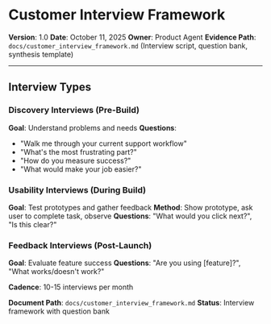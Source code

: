 # Customer Interview Framework

**Version**: 1.0
**Date**: October 11, 2025
**Owner**: Product Agent
**Evidence Path**: `docs/customer_interview_framework.md` (Interview script, question bank, synthesis template)

---

## Interview Types

### Discovery Interviews (Pre-Build)
**Goal**: Understand problems and needs
**Questions**:
- "Walk me through your current support workflow"
- "What's the most frustrating part?"
- "How do you measure success?"
- "What would make your job easier?"

### Usability Interviews (During Build)
**Goal**: Test prototypes and gather feedback
**Method**: Show prototype, ask user to complete task, observe
**Questions**: "What would you click next?", "Is this clear?"

### Feedback Interviews (Post-Launch)
**Goal**: Evaluate feature success
**Questions**: "Are you using [feature]?", "What works/doesn't work?"

**Cadence**: 10-15 interviews per month

**Document Path**: `docs/customer_interview_framework.md`
**Status**: Interview framework with question bank

